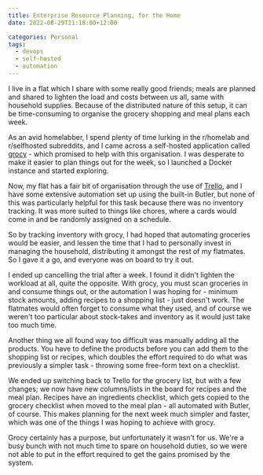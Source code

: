```yaml
---
title: Enterprise Resource Planning, for the Home
date: 2022-08-29T21:18:00+12:00

categories: Personal
tags:
  - devops
  - self-hosted
  - automation
---
```


I live in a flat which I share with some really good friends; meals are planned and shared to lighten the load and costs between us all, same with household supplies. Because of the distributed nature of this setup, it can be time-consuming to organise the grocery shopping and meal plans each week.

As an avid homelabber, I spend plenty of time lurking in the r/homelab and r/selfhosted subreddits, and I came across a self-hosted application called [grocy](https://grocy.info) - which promised to help with this organisation. I was desperate to make it easier to plan things out for the week, so I launched a Docker instance and started exploring.

Now, my flat has a fair bit of organisation through the use of [Trello](https://trello.com), and I have some extensive automation set up using the built-in Butler, but none of this was particularly helpful for this task because there was no inventory tracking. It was more suited to things like chores, where a cards would come in and be randomly assigned on a schedule.

So by tracking inventory with grocy, I had hoped that automating groceries would be easier, and lessen the time that I had to personally invest in managing the household, distributing it amongst the rest of my flatmates. So I gave it a go, and everyone was on board to try it out.

I ended up cancelling the trial after a week. I found it didn't lighten the workload at all, quite the opposite. With grocy, you must scan groceries in and consume things out, or the automation I was hoping for - minimum stock amounts, adding recipes to a shopping list - just doesn't work. The flatmates would often forget to consume what they used, and of course we weren't too particular about stock-takes and inventory as it would just take too much time.

Another thing we all found way too difficult was manually adding all the products. You have to define the products before you can add them to the shopping list or recipes, which doubles the effort required to do what was previously a simpler task - throwing some free-form text on a checklist.

We ended up switching back to Trello for the grocery list, but with a few changes; we now have new columns/lists in the board for recipes and the meal plan. Recipes have an ingredients checklist, which gets copied to the grocery checklist when moved to the meal plan - all automated with Butler, of course. This makes planning for the next week much simpler and faster, which was one of the things I was hoping to achieve with grocy.

Grocy certainly has a purpose, but unfortunately it wasn't for us. We're a busy bunch with not much time to spare on household duties, so we were not able to put in the effort required to get the gains promised by the system.